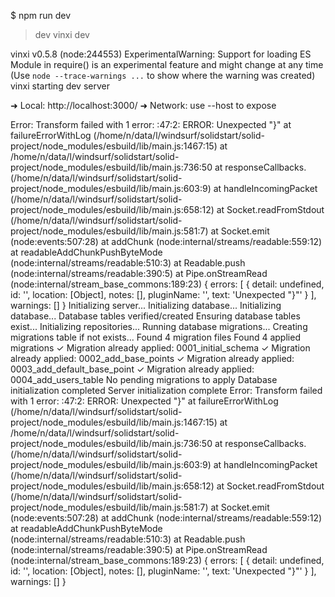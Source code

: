 $ npm run dev

> dev
> vinxi dev

vinxi v0.5.8
(node:244553) ExperimentalWarning: Support for loading ES Module in require() is an experimental feature and might change at any time
(Use `node --trace-warnings ...` to show where the warning was created)
vinxi starting dev server

  ➜ Local:    http://localhost:3000/
  ➜ Network:  use --host to expose

Error: Transform failed with 1 error:
<stdin>:47:2: ERROR: Unexpected "}"
    at failureErrorWithLog (/home/n/data/l/windsurf/solidstart/solid-project/node_modules/esbuild/lib/main.js:1467:15)
    at /home/n/data/l/windsurf/solidstart/solid-project/node_modules/esbuild/lib/main.js:736:50
    at responseCallbacks.<computed> (/home/n/data/l/windsurf/solidstart/solid-project/node_modules/esbuild/lib/main.js:603:9)
    at handleIncomingPacket (/home/n/data/l/windsurf/solidstart/solid-project/node_modules/esbuild/lib/main.js:658:12)
    at Socket.readFromStdout (/home/n/data/l/windsurf/solidstart/solid-project/node_modules/esbuild/lib/main.js:581:7)
    at Socket.emit (node:events:507:28)
    at addChunk (node:internal/streams/readable:559:12)
    at readableAddChunkPushByteMode (node:internal/streams/readable:510:3)
    at Readable.push (node:internal/streams/readable:390:5)
    at Pipe.onStreamRead (node:internal/stream_base_commons:189:23) {
  errors: [
    {
      detail: undefined,
      id: '',
      location: [Object],
      notes: [],
      pluginName: '',
      text: 'Unexpected "}"'
    }
  ],
  warnings: []
}
Initializing server...
Initializing database...
Initializing database...
Database tables verified/created
Ensuring database tables exist...
Initializing repositories...
Running database migrations...
Creating migrations table if not exists...
Found 4 migration files
Found 4 applied migrations
✓ Migration already applied: 0001_initial_schema
✓ Migration already applied: 0002_add_base_points
✓ Migration already applied: 0003_add_default_base_point
✓ Migration already applied: 0004_add_users_table
No pending migrations to apply
Database initialization completed
Server initialization complete
Error: Transform failed with 1 error:
<stdin>:47:2: ERROR: Unexpected "}"
    at failureErrorWithLog (/home/n/data/l/windsurf/solidstart/solid-project/node_modules/esbuild/lib/main.js:1467:15)
    at /home/n/data/l/windsurf/solidstart/solid-project/node_modules/esbuild/lib/main.js:736:50
    at responseCallbacks.<computed> (/home/n/data/l/windsurf/solidstart/solid-project/node_modules/esbuild/lib/main.js:603:9)
    at handleIncomingPacket (/home/n/data/l/windsurf/solidstart/solid-project/node_modules/esbuild/lib/main.js:658:12)
    at Socket.readFromStdout (/home/n/data/l/windsurf/solidstart/solid-project/node_modules/esbuild/lib/main.js:581:7)
    at Socket.emit (node:events:507:28)
    at addChunk (node:internal/streams/readable:559:12)
    at readableAddChunkPushByteMode (node:internal/streams/readable:510:3)
    at Readable.push (node:internal/streams/readable:390:5)
    at Pipe.onStreamRead (node:internal/stream_base_commons:189:23) {
  errors: [
    {
      detail: undefined,
      id: '',
      location: [Object],
      notes: [],
      pluginName: '',
      text: 'Unexpected "}"'
    }
  ],
  warnings: []
}